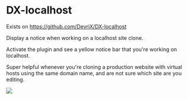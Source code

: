 DX-localhost
============

Exists on https://github.com/DevriX/DX-localhost

Display a notice when working on a localhost site clone.

Activate the plugin and see a yellow notice bar that you're working on localhost.

Super helpful whenever you're cloning a production website with virtual hosts using the same domain name, and are not sure which site are you editing.

![](https://github.com/mpeshev/DX-localhost/blob/master/screenshot-1.png)
